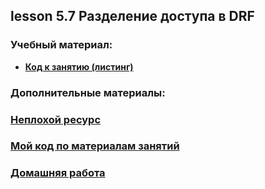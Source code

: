 ## lesson 5.7 Разделение доступа в DRF

### Учебный материал:

- **[Код к занятию (листинг)](../DJ_code/auth)**

### Дополнительные материалы:

### [Неплохой ресурс](https://spec-zone.ru/django_rest_framework/api-guide/throttling/index)

### [Мой код по материалам занятий](../lesson_5.1/dj_proect/)

### [Домашняя работа](../dj-homeworks/3.3-permissions/)
